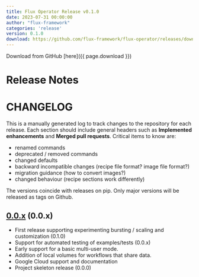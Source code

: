 ```yaml
---
title: Flux Operator Release v0.1.0
date: 2023-07-31 00:00:00
author: "flux-framework"
categories: 'release'
version: 0.1.0
download: https://github.com/flux-framework/flux-operator/releases/download/0.1.0/flux-operator-arm.yaml
---
```


Download from GitHub [here]({{ page.download }})

# Release Notes

# CHANGELOG

This is a manually generated log to track changes to the repository for each release.
Each section should include general headers such as **Implemented enhancements**
and **Merged pull requests**. Critical items to know are:

 - renamed commands
 - deprecated / removed commands
 - changed defaults
 - backward incompatible changes (recipe file format? image file format?)
 - migration guidance (how to convert images?)
 - changed behaviour (recipe sections work differently)

The versions coincide with releases on pip. Only major versions will be released as tags on Github.

## [0.0.x](https://github.com/flux-framework/flux-operator/tree/main) (0.0.x)
 - First release supporting experimenting bursting / scaling and customization (0.1.0)
 - Support for automated testing of examples/tests (0.0.x)
  - Early support for a basic multi-user mode.
  - Addition of local volumes for workflows that share data.
  - Google Cloud support and documentation
 - Project skeleton release (0.0.0)
